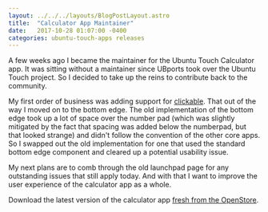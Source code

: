 ```yaml
---
layout: ../../../layouts/BlogPostLayout.astro
title:  "Calculator App Maintainer"
date:   2017-10-28 01:07:00 -0400
categories: ubuntu-touch-apps releases
---
```


A few weeks ago I became the maintainer for the Ubuntu Touch Calculator app.
It was sitting without a maintainer since UBports took over the Ubuntu Touch
project. So I decided to take up the reins to contribute back to the community.

My first order of business was adding support for
[clickable](https://github.com/bhdouglass/clickable). That out of the way
I moved on to the bottom edge. The old implementation of the bottom edge took
up a lot of space over the number pad (which was slightly mitigated by the fact
that spacing was added below the numberpad, but that looked strange) and didn't
follow the convention of the other core apps. So I swapped out the old
implementation for one that used the standard bottom edge component and cleared
up a potential usability issue.

My next plans are to comb through the old launchpad page for any outstanding
issues that still apply today. And with that I want to improve the user
experience of the calculator app as a whole.

Download the latest version of the calculator app
[fresh from the OpenStore](https://open-store.io/app/com.ubuntu.calculator).
